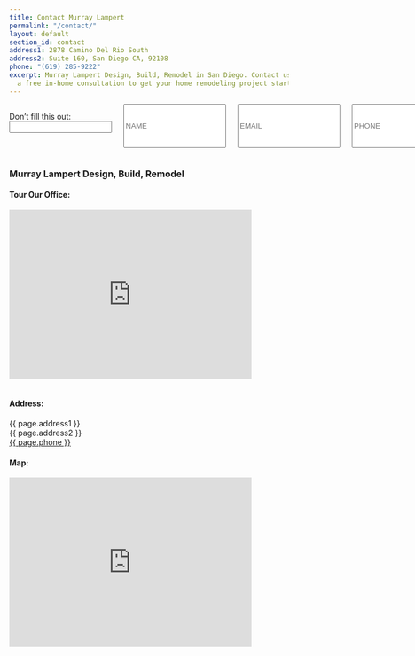 ```yaml
---
title: Contact Murray Lampert
permalink: "/contact/"
layout: default
section_id: contact
address1: 2878 Camino Del Rio South
address2: Suite 160, San Diego CA, 92108
phone: "(619) 285-9222"
excerpt: Murray Lampert Design, Build, Remodel in San Diego. Contact us today for
  a free in-home consultation to get your home remodeling project started!
---
```


  <div class='medium-7 columns'>
    <div class='form'>
      <div class='row'>
        <!-- Removed id='contact_form' and method='POST' from original <form> -->
        <form name='Website Lead: Contact Form' netlify-honeypot='surname' action='/thank-you/' netlify>
          <div class='medium-12 columns'>
            <!-- Netlify honeypot field -->
            <p class='hidden'><label>Don’t fill this out: <input name='surname'></label></p>
            <!-- Standard form fields -->
            <input name='name' placeholder='NAME' type='text' required>
            <input name='email' placeholder='EMAIL' type='email' required>
            <input name='phone' placeholder='PHONE' type='tel' required>
            <input name='address' placeholder='YOUR ADDRESS' type='text' required>
            <input name='zipcode' placeholder='YOUR ZIP CODE' type='text' onfocusout="validateZip()" required>
            <select name='area-of-interest' placeholder='AREA OF INTEREST' required>
              <option value="" disabled selected>AREA OF INTEREST</option>
              <option value="Total Renovation">Total Renovation</option>
              <option value="Room Addition">Room Addition</option>
              <option value="Second Story">Second Story</option>
              <option value="Kitchen Remodel">Kitchen Remodel</option>
              <option value="Bathroom Remodel">Bathroom Remodel</option>
              <option value="Other">Other</option>
            </select>
            <select name='expected-time-frame' placeholder='EXPECTED TIME FRAME' required>
              <option value="" disabled selected>EXPECTED TIME FRAME</option>
              <option value="ASAP">ASAP</option>
              <option value="3 months">3 Months</option>
              <option value="6 months">6 Months</option>
              <option value="1 year">1 Year</option>
              <option value="More than a year">More than a year</option>
            </select>
            <select name='project-budget' placeholder='WHAT IS YOUR BUDGET?' required>
              <option value="" disabled selected>WHAT IS YOUR BUDGET?</option>
              <!-- <option value="$30k - $50k">$30,000 - $50,000</option> -->
              <option value="$50k - $100k">$50,000 - $100,000</option>
              <option value="$100k - $200k">$100,000 - $200,000</option>
              <option value="$200k - $300k">$200,000 - $300,000</option>
              <option value="$300k - $500k">$300,000 - $500,000</option>
              <option value="$500k+">$500,000+</option>
            </select>
            <select name='referral-source' placeholder='HOW DID YOU FIND US?'>
              <option value="" disabled selected>HOW DID YOU FIND US?</option>
              <option value="Online Search">Online Search (Google, Bing, Yahoo, etc.)</option>
              <option value="Online Referral">Online Referral (Yelp, Houzz, BBB, etc.)</option>
              <option value="Social Media">Social Media (Facebook, Instagram, Pinterest, etc.)</option>
              <option value="Personal Referral">Personal Referral</option>
              <option value="Radio">Radio</option>
              <option value="Television">Television</option>
              <option value="Job Site Sign">Job Site Sign</option>
              <option value="Print Ad">Print Advertisement</option>
              <option value="Other">Other</option>
            </select>
            <textarea name='message' placeholder='HOW CAN WE HELP?' required></textarea>
            <div netlify-recaptcha style="margin-bottom:1.875rem;"></div>
            <input class='button default' type='submit' value="GET IN TOUCH" id="contact-btn" disabled>
            <p id='js-disabled-alert'>Please enable JavaScript or call us directly to get in touch (619) 285-9222</p>
          </div>
        </form>
      </div>
    </div>
    <div class='two spacing'></div>
  </div>
  <div class='medium-5 columns'>
    <div class='contact-details'>
      <h3>Murray Lampert Design, Build, Remodel</h3>
      <h4>Tour Our Office:</h4>
      <div id='google-360'>
        <iframe src="https://www.google.com/maps/embed?pb=!4v1527768435954!6m8!1m7!1sPnjsf6DAq6QAAAQvPIPAbA!2m2!1d32.77134674119494!2d-117.1302992294989!3f327.7689707024294!4f-1.6314316436287157!5f0.7820865974627469" width="436.66" height="306" frameborder="0" style="border:0;margin-bottom:1rem;" allowfullscreen></iframe>
      </div>
      <h4>Address:</h4>
      <p>{{ page.address1 }}<br>{{ page.address2 }}<br><a href="tel:+16192859222">{{ page.phone }}</a></p>
      <h4>Map:</h4>
      <div id='google-map'>
        <iframe src="https://www.google.com/maps/embed?pb=!1m14!1m8!1m3!1d53676.110066872054!2d-117.13469700000002!3d32.772185!3m2!1i1024!2i768!4f13.1!3m3!1m2!1s0x0%3A0x409268b5dbfcff56!2sMurray+Lampert+Design%2C+Build%2C+Remodel!5e0!3m2!1sen!2sus!4v1497635068979" width="436.66" height="306" frameborder="0" style="border:0;margin-bottom:1rem;" allowfullscreen></iframe>
      </div>
    </div>
  </div>
  <div class='four spacing'></div>
